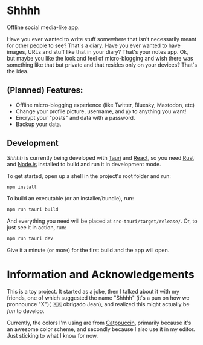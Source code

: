 # Shhhh

Offline social media-like app.

Have you ever wanted to write stuff somewhere that isn't necessarily meant for other people to see? That's a diary. Have you ever wanted to have images, URLs and stuff like that in your diary? That's your notes app. Ok, but maybe you like the look and feel of micro-blogging and wish there was something like that but private and that resides only on your devices? That's the idea.

## (Planned) Features:

- Offline micro-blogging experience (like Twitter, Bluesky, Mastodon, etc)
- Change your profile picture, username, and @ to anything you want!
- Encrypt your "posts" and data with a password.
- Backup your data.

## Development

_Shhhh_ is currently being developed with [Tauri](https://tauri.app/) and [React](https://react.dev/), so you need [Rust](https://www.rust-lang.org/) and [Node.js](https://nodejs.org/) installed to build and run it in development mode.

To get started, open up a shell in the project's root folder and run:

```sh
npm install
```

To build an executable (or an installer/bundle), run:

```sh
npm run tauri build
```

And everything you need will be placed at `src-tauri/target/release/`.
Or, to just see it in action, run:

```sh
npm run tauri dev
```

Give it a minute (or more) for the first build and the app will open.

# Information and Acknowledgements

This is a toy project. It started as a joke, then I talked about it with my friends, one of which suggested the name "Shhhh" (it's a pun on how we pronnounce "X")( :brazil: obrigado Jean), and realized this might actually be _fun_ to develop.

Currently, the colors I'm using are from [Catppuccin](https://catppuccin.com/), primarily because it's an awesome color scheme, and secondly because I also use it in my editor. Just sticking to what I know for now.
